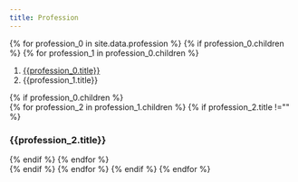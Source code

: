 ```yaml
---
title: Profession
---
```


<div>
  {% for profession_0 in site.data.profession %}
    {% if profession_0.children %}
      {% for profession_1 in profession_0.children %}
        <nav aria-label="breadcrumb">
          <ol class="breadcrumb">
            <li class="breadcrumb-item mt-0"><a href="#">{{profession_0.title}}</a></li>
            <li class="breadcrumb-item mt-0 active" aria-current="page">{{profession_1.title}}</li>
          </ol>
        </nav>
        {% if profession_0.children %}
          <div class="row row-cols-4">
            {% for profession_2 in profession_1.children %}
              {% if profession_2.title !="" %}
                <div class="col">
                  <div class="card mb-3">
                    <div class="card-body">
                      <h3 class="card-title mt-0">{{profession_2.title}}</h3>
                    </div>
                  </div>
                </div>
              {% endif %}
            {% endfor %}
          </div>
        {% endif %}
      {% endfor %}
    {% endif %}
  {% endfor %}
</div>